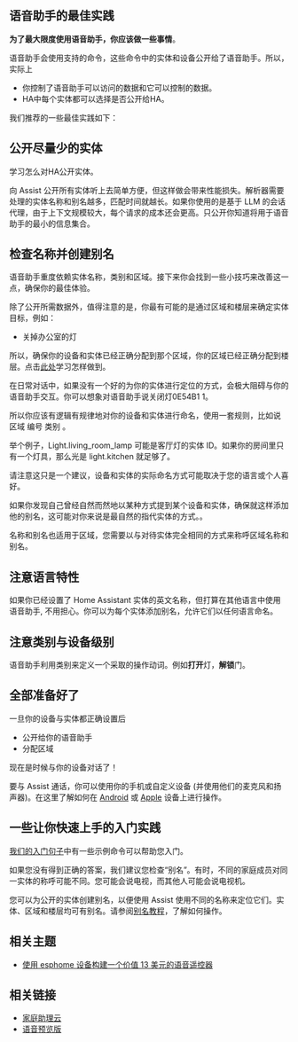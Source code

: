 ## 语音助手的最佳实践

**为了最大限度使用语音助手，你应该做一些事情**。

语音助手会使用支持的命令，这些命令中的实体和设备公开给了语音助手。所以，实际上

- 你控制了语音助手可以访问的数据和它可以控制的数据。
- HA中每个实体都可以选择是否公开给HA。

我们推荐的一些最佳实践如下：

## 公开尽量少的实体

学习怎么对HA公开实体。

向 Assist 公开所有实体听上去简单方便，但这样做会带来性能损失。解析器需要处理的实体名称和别名越多，匹配时间就越长。如果你使用的是基于 LLM 的会话代理，由于上下文规模较大，每个请求的成本还会更高。只公开你知道将用于语音助手的最小的信息集合。

## 检查名称并创建别名

语音助手重度依赖实体名称，类别和区域。接下来你会找到一些小技巧来改善这一点，确保你的最佳体验。

除了公开所需数据外，值得注意的是，你最有可能的是通过区域和楼层来确定实体目标，例如：

- 关掉办公室的灯

所以，确保你的设备和实体已经正确分配到那个区域，你的区域已经正确分配到楼层。点击[此处](https://www.home-assistant.io/voice_control/assign_areas_floors/)学习怎样做到。

在日常对话中，如果没有一个好的为你的实体进行定位的方式，会极大阻碍与你的语音助手交互。你可以想象对语音助手说关闭灯0E54B1 1。

所以你应该有逻辑有规律地对你的设备和实体进行命名，使用一套规则，比如说  区域 编号 类别 。

举个例子，Light.living_room_lamp 可能是客厅灯的实体 ID。如果你的房间里只有一个灯具，那么光是 light.kitchen 就足够了。

请注意这只是一个建议，设备和实体的实际命名方式可能取决于您的语言或个人喜好。

如果你发现自己曾经自然而然地以某种方式提到某个设备和实体，确保就这样添加他的别名，这可能对你来说是最自然的指代实体的方式。。

名称和别名也适用于区域，您需要以与对待实体完全相同的方式来称呼区域名称和别名。

## 注意语言特性

如果你已经设置了 Home Assistant 实体的英文名称，但打算在其他语言中使用 语音助手, 不用担心。你可以为每个实体添加别名，允许它们以任何语言命名。

## 注意类别与设备级别

语音助手利用类别来定义一个采取的操作动词。例如**打开**灯，**解锁**门。



## 全部准备好了

一旦你的设备与实体都正确设置后

- 公开给你的语音助手
- 分配区域

现在是时候与你的设备对话了！

要与 Assist 通话，你可以使用你的手机或自定义设备 (并使用他们的麦克风和扬声器)。在这里了解如何在 [Android](https://www.home-assistant.io/voice_control/android/) 或 [Apple](https://www.home-assistant.io/voice_control/apple/) 设备上进行操作。



## 一些让你快速上手的入门实践

[我们的入门句子](https://www.home-assistant.io/voice_control/builtin_sentences/)中有一些示例命令可以帮助您入门。

如果您没有得到正确的答案，我们建议您检查“别名”。有时，不同的家庭成员对同一实体的称呼可能不同。您可能会说电视，而其他人可能会说电视机。

您可以为公开的实体创建别名，以便使用 Assist 使用不同的名称来定位它们。实体、区域和楼层均可有别名。请参阅[别名教程](https://www.home-assistant.io/voice_control/aliases/)，了解如何操作。



## 相关主题

- [使用 esphome 设备构建一个价值 13 美元的语音遥控器](https://www.home-assistant.io/voice_control/thirteen-usd-voice-remote/)

## 相关链接

- [家庭助理云](https://www.nabucasa.com/config/)
- [语音预览版](https://support.nabucasa.com/hc/en-us/categories/24451727188125-Home-Assistant-Voice-Preview-Edition)

